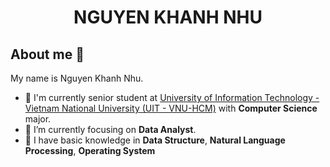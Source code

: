 <h1 align="center">
  <b>NGUYEN KHANH NHU</b>
</h1>

## About me 👋
My name is Nguyen Khanh Nhu.
- 🔭 I'm currently senior student at [University of Information Technology - Vietnam National University (UIT - VNU-HCM)](https://en.uit.edu.vn/overview-vnuhcm-university-information-technology) with **Computer Science** major.
- 🌱 I’m currently focusing on **Data Analyst**.
- 🌱 I have basic knowledge in **Data Structure**, **Natural Language Processing**, **Operating System**

<!--

Here are some ideas to get you started:

- 🔭 I’m currently working on ...
- 🌱 I’m currently learning ...
- 👯 I’m looking to collaborate on ...
- 🤔 I’m looking for help with ...
- 💬 Ask me about ...
- 📫 How to reach me: ...
- 😄 Pronouns: ...
- ⚡ Fun fact: ...
-->

